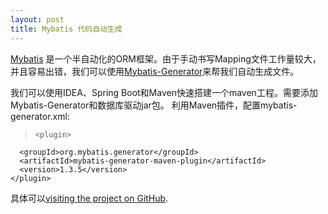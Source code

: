 ```yaml
---
layout: post
title: Mybatis 代码自动生成
---
```


[Mybatis](http://jekyllrb.com) 是一个半自动化的ORM框架。由于手动书写Mapping文件工作量较大，并且容易出错，我们可以使用[Mybatis-Generator](https://github.com/mybatis/generator/releases)来帮我们自动生成文件。

我们可以使用IDEA、Spring Boot和Maven快速搭建一个maven工程。需要添加Mybatis-Generator和数据库驱动jar包。
利用Maven插件，配置mybatis-generator.xml:
>     <plugin>
      <groupId>org.mybatis.generator</groupId>
      <artifactId>mybatis-generator-maven-plugin</artifactId>
      <version>1.3.5</version>  
    </plugin>

具体可以[visiting the project on GitHub](https://github.com/HycJack/MybatisGenerator).

